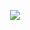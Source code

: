 <p align='center'>
  <img src='https://github.com/type-challenges/type-challenges/raw/main/screenshots/logo.svg' />
</p>
